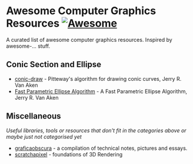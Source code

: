 # Awesome Computer Graphics Resources [![Awesome](https://awesome.re/badge.svg)](https://awesome.re)

A curated list of awesome computer graphics resources. Inspired by awesome-... stuff.

## Conic Section and Ellipse

* [conic-draw](https://github.com/jvanaken1/conic-draw) - Pitteway's algorithm for drawing conic curves, Jerry R. Van Aken
* [Fast Parametric Ellipse Algorithm](https://arxiv.org/abs/2009.03434) - A Fast Parametric Ellipse Algorithm, Jerry R. Van Aken


## Miscellaneous
*Useful libraries, tools or resources that don't fit in the categories above or maybe just not categorised yet*

* [graficaobscura](http://graficaobscura.com/) - a compilation of technical notes, pictures and essays.
* [scratchapixel](https://www.scratchapixel.com/) - foundations of 3D Rendering
